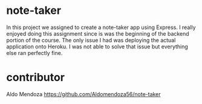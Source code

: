# note-taker
In this project we assigned to create a note-taker app using Express. I really enjoyed doing this assignment since is was the beginning of the backend portion of the course. The only issue I had was deploying the actual application onto Heroku. I was not able to solve that issue but everything else ran perfectly fine. 

# contributor 
Aldo Mendoza https://github.com/Aldomendoza56/note-taker

